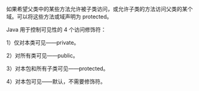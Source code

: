 如果希望父类中的某些方法允许被子类访问，或允许子类的方法访问父类的某个域。可以将这些方法或域声明为 protected。

Java 用于控制可见性的 4 个访问修饰符：

1）仅对本类可见——private。

2）对所有类可见——public。

3）对本包和所有子类可见——protected。

4）对本包可见——默认，不需要修饰符。

